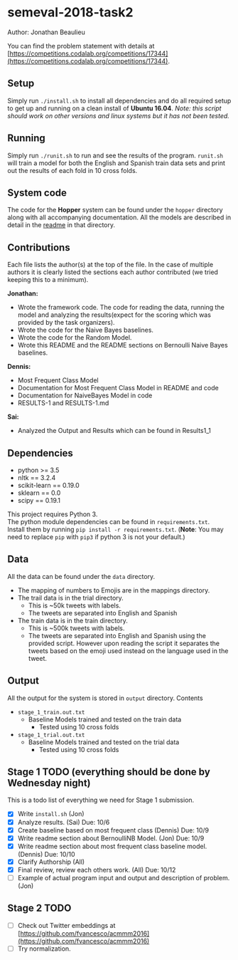 # semeval-2018-task2
Author: Jonathan Beaulieu

You can find the problem statement with details at [https://competitions.codalab.org/competitions/17344](https://competitions.codalab.org/competitions/17344).

## Setup
Simply run `./install.sh` to install all dependencies and do all required setup to get up and running on a clean install of **Ubuntu 16.04**. *Note: this script should work on other versions and linux systems but it has not been tested.*

## Running
Simply run `./runit.sh` to run and see the results of the program. `runit.sh` will train a model for both the English and Spanish train data sets and print out the results of each fold in 10 cross folds.

## System code
The code for the **Hopper** system can be found under the `hopper` directory along with all accompanying documentation. All the models are described in detail in the [readme](hopper/README.md) in that directory.

## Contributions
Each file lists the author(s) at the top of the file. In the case of multiple authors it is clearly listed the sections each author contributed (we tried keeping this to a minimum).

**Jonathan:**
- Wrote the framework code. The code for reading the data, running the model and analyzing the results(expect for the scoring which was provided by the task organizers).
- Wrote the code for the Naive Bayes baselines.
- Wrote the code for the Random Model.
- Wrote this README and the README sections on Bernoulli Naive Bayes baselines.

**Dennis:**
- Most Frequent Class Model
- Documentation for Most Frequent Class Model in README and code
- Documentation for NaiveBayes Model in code
- RESULTS-1 and RESULTS-1.md

**Sai:**
- Analyzed the Output and Results which can be found in Results1_1

## Dependencies
- python >= 3.5
- nltk == 3.2.4
- scikit-learn == 0.19.0
- sklearn == 0.0
- scipy == 0.19.1

This project requires Python 3.  
The python module dependencies can be found in `requirements.txt`.  
Install them by running `pip install -r requirements.txt`. (**Note**: You may need to replace `pip` with `pip3` if python 3 is not your default.)

## Data

All the data can be found under the `data` directory.
- The mapping of numbers to Emojis are in the mappings directory.
- The trail data is in the trial directory.
  - This is ~50k tweets with labels.
  - The tweets are separated into English and Spanish
- The train data is in the train directory.
  - This is ~500k tweets with labels.
  - The tweets are separated into English and Spanish using the provided script. However upon reading the script it separates the tweets based on the emoji used instead on the language used in the tweet.

## Output

All the output for the system is stored in `output` directory.
Contents
 - `stage_1_train.out.txt`
   - Baseline Models trained and tested on the train data
     - Tested using 10 cross folds
 - `stage_1_trial.out.txt`
   - Baseline Models trained and tested on the trial data
     - Tested using 10 cross folds

## Stage 1 TODO (everything should be done by Wednesday night)
This is a todo list of everything we need for Stage 1 submission.
- [x] Write `install.sh` (Jon)
- [x] Analyze results. (Sai) Due: 10/6
- [x] Create baseline based on most frequent class (Dennis) Due: 10/9
- [x] Write readme section about BernoulliNB Model. (Jon) Due: 10/9
- [x] Write readme section about most frequent class baseline model. (Dennis) Due: 10/10
- [x] Clarify Authorship (All)
- [x] Final review, review each others work. (All) Due: 10/12
- [ ] Example of actual program input and output and description of problem. (Jon)

## Stage 2 TODO
- [ ] Check out Twitter embeddings at [https://github.com/fvancesco/acmmm2016](https://github.com/fvancesco/acmmm2016)
- [ ] Try normalization.
